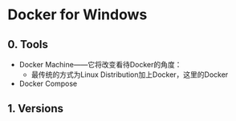 # Docker for Windows

## 0. Tools

* Docker Machine——它将改变看待Docker的角度：
  * 最传统的方式为Linux Distribution加上Docker，这里的Docker
* Docker Compose

## 1. Versions




